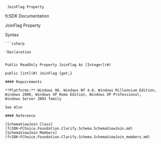 ﻿     JoinFlag Property                                                   

fcSDK Documentation

JoinFlag Property

Syntax

```vbnet
```csharp

'Declaration
 

Public ReadOnly Property JoinFlag As [Integer](#)

public [int](#) JoinFlag {get;}

#### Requirements

**Platforms:** Windows 98, Windows NT 4.0, Windows Millennium Edition, Windows 2000, Windows XP Home Edition, Windows XP Professional, Windows Server 2003 family

See Also

#### Reference

[SchemaViewJoin Class](fcSDK~FChoice.Foundation.Clarify.Schema.SchemaViewJoin.md)  
[SchemaViewJoin Members](fcSDK~FChoice.Foundation.Clarify.Schema.SchemaViewJoin_members.md)